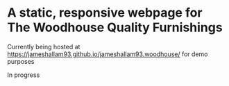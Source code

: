# A static, responsive webpage for The Woodhouse Quality Furnishings

Currently being hosted at https://jameshallam93.github.io/jameshallam93.woodhouse/ for demo purposes

In progress
